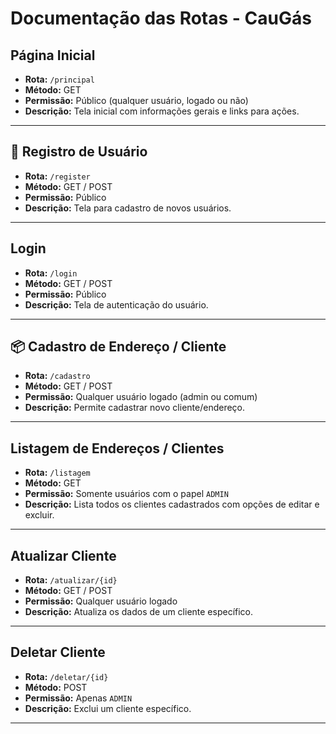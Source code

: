 # Documentação das Rotas - CauGás

##  Página Inicial

- **Rota:** `/principal`
- **Método:** GET
- **Permissão:** Público (qualquer usuário, logado ou não)
- **Descrição:** Tela inicial com informações gerais e links para ações.

---

## 👤 Registro de Usuário

- **Rota:** `/register`
- **Método:** GET / POST
- **Permissão:** Público
- **Descrição:** Tela para cadastro de novos usuários.

---

##  Login

- **Rota:** `/login`
- **Método:** GET / POST
- **Permissão:** Público
- **Descrição:** Tela de autenticação do usuário.

---

## 📦 Cadastro de Endereço / Cliente

- **Rota:** `/cadastro`
- **Método:** GET / POST
- **Permissão:** Qualquer usuário logado (admin ou comum)
- **Descrição:** Permite cadastrar novo cliente/endereço.

---

##  Listagem de Endereços / Clientes

- **Rota:** `/listagem`
- **Método:** GET
- **Permissão:** Somente usuários com o papel `ADMIN`
- **Descrição:** Lista todos os clientes cadastrados com opções de editar e excluir.

---

##  Atualizar Cliente

- **Rota:** `/atualizar/{id}`
- **Método:** GET / POST
- **Permissão:** Qualquer usuário logado
- **Descrição:** Atualiza os dados de um cliente específico.

---

##  Deletar Cliente

- **Rota:** `/deletar/{id}`
- **Método:** POST
- **Permissão:** Apenas `ADMIN`
- **Descrição:** Exclui um cliente específico.

---



